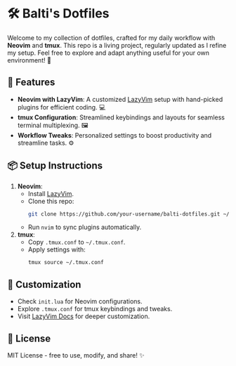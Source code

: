 # 🛠️ Balti's Dotfiles

Welcome to my collection of dotfiles, crafted for my daily workflow with **Neovim** and **tmux**. This repo is a living project, regularly updated as I refine my setup. Feel free to explore and adapt anything useful for your own environment! 🌟

## 🚀 Features

- **Neovim with LazyVim**: A customized [LazyVim](https://github.com/LazyVim/LazyVim) setup with hand-picked plugins for efficient coding. 💻
- **tmux Configuration**: Streamlined keybindings and layouts for seamless terminal multiplexing. 🖼️
- **Workflow Tweaks**: Personalized settings to boost productivity and streamline tasks. ⚙️

## 📦 Setup Instructions

1. **Neovim**:
   - Install [LazyVim](https://lazyvim.github.io/installation).
   - Clone this repo:
     ```bash
     git clone https://github.com/your-username/balti-dotfiles.git ~/.config/nvim
     ```
   - Run `nvim` to sync plugins automatically.
2. **tmux**:
   - Copy `.tmux.conf` to `~/.tmux.conf`.
   - Apply settings with:
     ```bash
     tmux source ~/.tmux.conf
     ```

## 🔧 Customization

- Check `init.lua` for Neovim configurations.
- Explore `.tmux.conf` for tmux keybindings and tweaks.
- Visit [LazyVim Docs](https://lazyvim.github.io/) for deeper customization.

## 📜 License

MIT License - free to use, modify, and share! ✨
